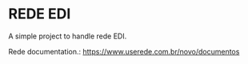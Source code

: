 # REDE EDI

A simple project to handle rede EDI.


Rede documentation.: https://www.userede.com.br/novo/documentos

